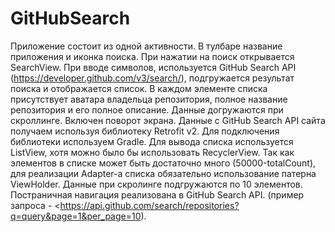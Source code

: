 # GitHubSearch
Приложение состоит из одной активности.
В тулбаре название приложения и иконка поиска.
При нажатии на поиск открывается SearchView.
При вводе символов, используется GitHub Search API (https://developer.github.com/v3/search/), подгружается результат поиска и отображается список.
В каждом элементе списка присутствует аватара владельца репозитория, полное название репозитория и его полное описание.
Данные  догружаются при скроллинге.
Включен поворот экрана.
Данные с GitHub Search API сайта получаем используя библиотеку Retrofit v2.
Для подключения библиотеки используем Gradle.
Для вывода списка используется ListView, хотя можно было бы использовать RecyclerView.
Так как элементов в списке может быть достаточно много (50000-totalCount), для реализации Adapter-а списка обязательно использование патерна ViewHolder.
Данные при скролинге подгружаются по 10 элементов. Постраничная навигация реализована в GitHub Search API. (пример запроса - <https://api.github.com/search/repositories?q=query&page=1&per_page=10).

